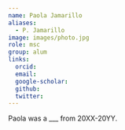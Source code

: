 ```yaml
---
name: Paola Jamarillo
aliases:
  - P. Jamarillo
image: images/photo.jpg
role: msc
group: alum
links:
  orcid: 
  email: 
  google-scholar: 
  github: 
  twitter: 
---
```


Paola was a ___ from 20XX-20YY.